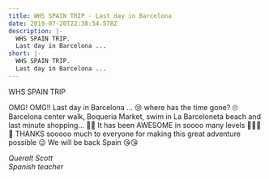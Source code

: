 ```yaml
---
title: WHS SPAIN TRIP - Last day in Barcelona
date: 2019-07-20T22:38:54.578Z
description: |-
  WHS SPAIN TRIP.  
  Last day in Barcelona ...
short: |-
  WHS SPAIN TRIP.  
  Last day in Barcelona ...
---
```

WHS SPAIN TRIP

OMG! OMG!! Last day in Barcelona ... 😢 where has the time gone? 🙄 
Barcelona center walk, Boqueria Market, swim in La Barceloneta beach and last minute shopping... 🤪😊 
It has been AWESOME in soooo many levels 🎉😉😍😍 
THANKS sooooo much to everyone for making this great adventure possible 😉 
We will be back Spain 😘😘

_Queralt Scott_    
_Spanish teacher_
